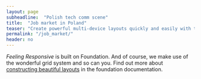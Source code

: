 ```yaml
---
layout: page
subheadline:  "Polish tech comm scene"
title:  "Job market in Poland"
teaser: "Create powerful multi-device layouts quickly and easily with the 12-column, nest-able Foundation grid."
permalink: "/job_market/"
header: no
---
```

*Feeling Responsive* is built on Foundation. And of course, we make use of the wonderful grid system and so can you. Find out more about [constructing  beautiful layouts][1] in the foundation documentation.

 [1]: http://foundation.zurb.com/docs/components/grid.html
